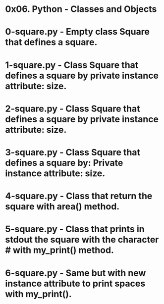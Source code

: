 # 0x06. Python - Classes and Objects
# 0-square.py - Empty class Square that defines a square.
# 1-square.py - Class Square that defines a square by private instance attribute: size.
# 2-square.py - Class Square that defines a square by private instance attribute: size.
# 3-square.py - Class Square that defines a square by: Private instance attribute: size.
# 4-square.py - Class that return the square with area() method.
# 5-square.py - Class that prints in stdout the square with the character # with my_print() method.
# 6-square.py - Same but with new instance attribute to print spaces with my_print().
